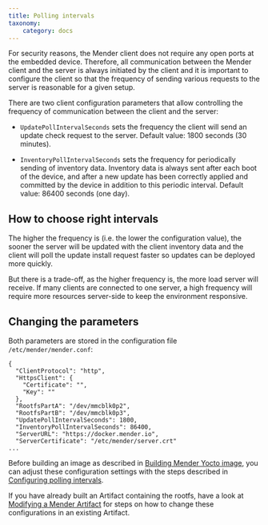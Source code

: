 ```yaml
---
title: Polling intervals
taxonomy:
    category: docs
---
```


For security reasons, the Mender client does not require any open ports at the embedded device.
Therefore, all communication between the Mender client and the server is always initiated by the client and
it is important to configure the client so that the frequency of sending various requests to the server is
reasonable for a given setup.

There are two client configuration parameters that allow controlling the frequency of communication between
the client and the server:

* `UpdatePollIntervalSeconds` sets the frequency the client will send an update check request to the server.
Default value: 1800 seconds (30 minutes).

* `InventoryPollIntervalSeconds` sets the frequency for periodically sending of inventory data.
Inventory data is always sent after each boot of the device, and after a new update has been
correctly applied and committed by the device in addition to this periodic interval.
Default value: 86400 seconds (one day). 

## How to choose right intervals

The higher the frequency is (i.e. the lower the configuration value), the sooner the server will
be updated with the client inventory data and the client will poll the update install request faster
so updates can be deployed more quickly.

But there is a trade-off, as the higher frequency is, the more load server will receive.
If many clients are connected to one server, a high frequency
will require more resources server-side to keep the environment responsive.


## Changing the parameters

Both parameters are stored in the configuration file `/etc/mender/mender.conf`:

```
{
  "ClientProtocol": "http",
  "HttpsClient": {
    "Certificate": "",
    "Key": ""
  },
  "RootfsPartA": "/dev/mmcblk0p2",
  "RootfsPartB": "/dev/mmcblk0p3",
  "UpdatePollIntervalSeconds": 1800,
  "InventoryPollIntervalSeconds": 86400,
  "ServerURL": "https://docker.mender.io",
  "ServerCertificate": "/etc/mender/server.crt"
...
```

Before building an image as described in [Building Mender Yocto image](../../Artifacts/Building-Mender-Yocto-image),
you can adjust these configuration settings with the steps described in
[Configuring polling intervals](../../Artifacts/Build-customizations#configuring-polling-intervals).

If you have already built an Artifact containing the rootfs, have a look at
[Modifying a Mender Artifact](../../Artifacts/Modifying-a-Mender-Artifact) for steps on how
to change these configurations in an existing Artifact.
